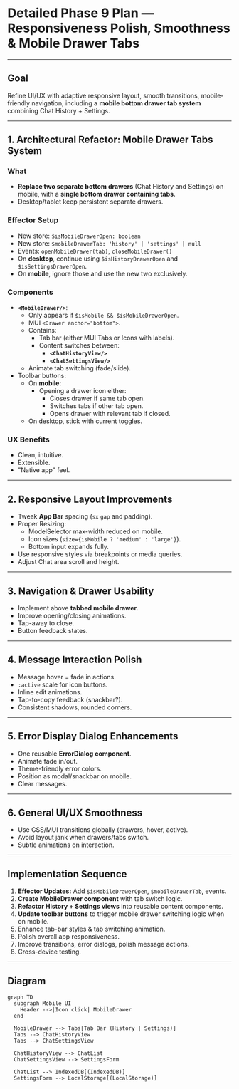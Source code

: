 # Detailed Phase 9 Plan — Responsiveness Polish, Smoothness & Mobile Drawer Tabs

---

## Goal

Refine UI/UX with adaptive responsive layout, smooth transitions, mobile-friendly navigation, including a **mobile bottom drawer tab system** combining Chat History + Settings.

---

## 1. Architectural Refactor: Mobile Drawer Tabs System

### What

- **Replace two separate bottom drawers** (Chat History and Settings) on mobile, with a **single bottom drawer containing tabs**.
- Desktop/tablet keep persistent separate drawers.

### Effector Setup

- New store: `$isMobileDrawerOpen: boolean`
- New store: `$mobileDrawerTab: 'history' | 'settings' | null`
- Events: `openMobileDrawer(tab)`, `closeMobileDrawer()`
- On **desktop**, continue using `$isHistoryDrawerOpen` and `$isSettingsDrawerOpen`.
- On **mobile**, ignore those and use the new two exclusively.

### Components

- **`<MobileDrawer/>`**:
  - Only appears if `$isMobile && $isMobileDrawerOpen`.
  - MUI `<Drawer anchor="bottom">`.
  - Contains:
    - Tab bar (either MUI Tabs or Icons with labels).
    - Content switches between:
      - **`<ChatHistoryView/>`**
      - **`<ChatSettingsView/>`**
  - Animate tab switching (fade/slide).
- Toolbar buttons:
  - On **mobile**:
    - Opening a drawer icon either:
      - Closes drawer if same tab open.
      - Switches tabs if other tab open.
      - Opens drawer with relevant tab if closed.
  - On desktop, stick with current toggles.

### UX Benefits

- Clean, intuitive.
- Extensible.
- "Native app" feel.

---

## 2. Responsive Layout Improvements

- Tweak **App Bar** spacing (`sx` `gap` and padding).
- Proper Resizing:
  - ModelSelector max-width reduced on mobile.
  - Icon sizes (`size={isMobile ? 'medium' : 'large'}`).
  - Bottom input expands fully.
- Use responsive styles via breakpoints or media queries.
- Adjust Chat area scroll and height.

---

## 3. Navigation & Drawer Usability

- Implement above **tabbed mobile drawer**.
- Improve opening/closing animations.
- Tap-away to close.
- Button feedback states.

---

## 4. Message Interaction Polish

- Message hover = fade in actions.
- `:active` scale for icon buttons.
- Inline edit animations.
- Tap-to-copy feedback (snackbar?).
- Consistent shadows, rounded corners.

---

## 5. Error Display Dialog Enhancements

- One reusable **ErrorDialog component**.
- Animate fade in/out.
- Theme-friendly error colors.
- Position as modal/snackbar on mobile.
- Clear messages.

---

## 6. General UI/UX Smoothness

- Use CSS/MUI transitions globally (drawers, hover, active).
- Avoid layout jank when drawers/tabs switch.
- Subtle animations on interaction.

---

## Implementation Sequence

1. **Effector Updates:** Add `$isMobileDrawerOpen`, `$mobileDrawerTab`, events.
2. **Create MobileDrawer component** with tab switch logic.
3. **Refactor History + Settings views** into reusable content components.
4. **Update toolbar buttons** to trigger mobile drawer switching logic when on mobile.
5. Enhance tab-bar styles & tab switching animation.
6. Polish overall app responsiveness.
7. Improve transitions, error dialogs, polish message actions.
8. Cross-device testing.

---

## Diagram

```mermaid
graph TD
  subgraph Mobile UI
    Header -->|Icon click| MobileDrawer
  end

  MobileDrawer --> Tabs[Tab Bar (History | Settings)]
  Tabs --> ChatHistoryView
  Tabs --> ChatSettingsView

  ChatHistoryView --> ChatList
  ChatSettingsView --> SettingsForm

  ChatList --> IndexedDB[(IndexedDB)]
  SettingsForm --> LocalStorage[(LocalStorage)]
```

